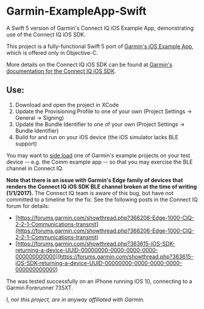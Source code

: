 # Garmin-ExampleApp-Swift
A Swift 5 version of Garmin's Connect IQ iOS Example App, demonstrating use of the Connect IQ iOS SDK.

This project is a fully-functional Swift 5 port of [Garmin's iOS Example App](https://developer.garmin.com/connect-iq/sdk/), which is offered only in Objective-C.

More details on the Connect IQ iOS SDK can be found at [Garmin's documentation for the Connect IQ iOS SDK](https://developer.garmin.com/connect-iq/developer-tools/ios-sdk-guide/).

## Use:
1. Download and open the project in XCode
2. Update the Provisioning Profile to one of your own (Project Settings -> General -> Signing)
3. Update the Bundle Identifier to one of your own (Project Settings -> Bundle Identifier)
4. Build for and run on your iOS device (the iOS simulator lacks BLE support)

You may want to [side load](https://developer.garmin.com/connect-iq/getting-started/) one of Garmin's example projects on your test device -- e.g. the Comm example app -- so that you may exercise the BLE channel in Connect IQ.

**Note that there is an issue with Garmin's Edge family of devices that renders the Connect IQ iOS SDK BLE channel broken at the time of writing (1/1/2017).**
The Connect IQ team is aware of this bug, but have not committed to a timeline for the fix. See the following posts in the Connect IQ forum for details:
* [https://forums.garmin.com/showthread.php?366206-Edge-1000-CIQ-2-2-1-Communications-transmit](https://forums.garmin.com/showthread.php?366206-Edge-1000-CIQ-2-2-1-Communications-transmit)
* [https://forums.garmin.com/showthread.php?363615-iOS-SDK-returning-a-device-UUID-00000000-0000-0000-0000-000000000000](https://forums.garmin.com/showthread.php?363615-iOS-SDK-returning-a-device-UUID-00000000-0000-0000-0000-000000000000)

The was tested successfully on an iPhone running iOS 10, connecting to a Garmin Forerunner 735XT.

*I, nor this project, are in anyway affiliated with Garmin.*
